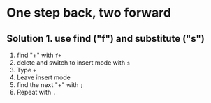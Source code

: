 # One step back, two forward

## Solution 1. use find ("f") and substitute ("s")
1. find "+" with `f+`
2. delete and switch to insert mode with `s`
3. Type ` + `
4. Leave insert mode
5. find the next "+" with `;`
6. Repeat with `.`

